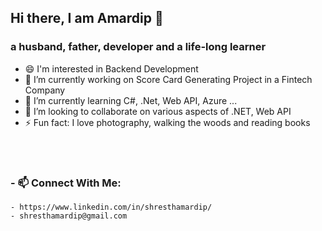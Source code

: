 ## Hi there, I am Amardip 👋
### a husband, father, developer and a life-long learner
- 😄 I'm interested in Backend Development 
- 🔭 I’m currently working on Score Card Generating Project in a Fintech Company
- 🌱 I’m currently learning C#, .Net, Web API, Azure ...
- 👯 I’m looking to collaborate on various aspects of .NET, Web API
- ⚡ Fun fact: I love photography, walking the woods and reading books

<br />
<br />

### - 📫 Connect With Me:
    - https://www.linkedin.com/in/shresthamardip/ 
    - shresthamardip@gmail.com
